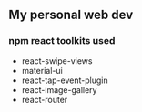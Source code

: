 ## My personal web dev

### npm react toolkits used
* react-swipe-views
* material-ui
* react-tap-event-plugin
* react-image-gallery
* react-router

